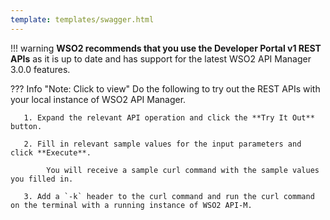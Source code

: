 ```yaml
---
template: templates/swagger.html
---
```


!!! warning
    **WSO2 recommends that you use the Developer Portal v1 REST APIs** as it is up to date and has support for the latest WSO2 API Manager 3.0.0 features.

??? Info "Note: Click to view"
    Do the following to try out the REST APIs with your local instance of WSO2 API Manager.
     
       1. Expand the relevant API operation and click the **Try It Out** button.

       2. Fill in relevant sample values for the input parameters and click **Execute**.

            You will receive a sample curl command with the sample values you filled in. 

       3. Add a `-k` header to the curl command and run the curl command on the terminal with a running instance of WSO2 API-M. 
     
<div id="swagger-ui"></div>
<script>
window.onload = function() {
  // Begin Swagger UI call region
  const ui = SwaggerUIBundle({
    url: "../devportal-v1.yaml",
    dom_id: '#swagger-ui',
    deepLinking: true,
    validatorUrl: null,
    presets: [
      SwaggerUIBundle.presets.apis,
      SwaggerUIStandalonePreset
    ],
    plugins: [
      SwaggerUIBundle.plugins.DownloadUrl
    ],
    layout: "StandaloneLayout"
  })
  // End Swagger UI call region

  window.ui = ui
}
</script>
